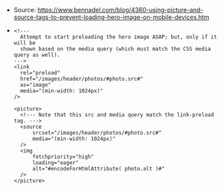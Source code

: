 - Source: https://www.bennadel.com/blog/4360-using-picture-and-source-tags-to-prevent-loading-hero-image-on-mobile-devices.htm
- ```
  <!---
  	Attempt to start preloading the hero image ASAP; but, only if it will be
  	shown based on the media query (which must match the CSS media query as well).
  --->
  <link
  	rel="preload"
  	href="/images/header/photos/#photo.src#"
  	as="image"
  	media="(min-width: 1024px)"
  />
  
  <picture>
  	<!--- Note that this src and media query match the link-preload tag. --->
  	<source
  		srcset="/images/header/photos/#photo.src#"
  		media="(min-width: 1024px)"
  	/>
  	<img
  		fetchpriority="high"
  		loading="eager"
  		alt="#encodeForHtmlAttribute( photo.alt )#"
  	/>
  </picture>
  ```